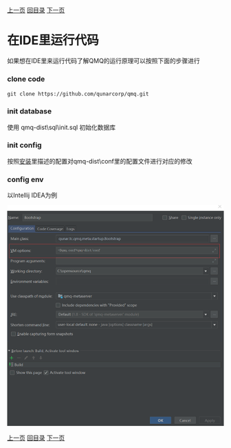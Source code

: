 [上一页](tag.md)
[回目录](../../README.md)
[下一页](operations.md)

# 在IDE里运行代码

如果想在IDE里来运行代码了解QMQ的运行原理可以按照下面的步骤进行

### clone code
```
git clone https://github.com/qunarcorp/qmq.git
```

### init database
使用 qmq-dist\sql\init.sql 初始化数据库

### init config
按照[安装](install.md)里描述的配置对qmq-dist\conf里的配置文件进行对应的修改

### config env
以Intellij IDEA为例

![IDEA](../images/idea.png)

[上一页](tag.md)
[回目录](../../README.md)
[下一页](operations.md)